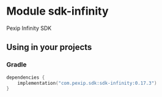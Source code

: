 # Module sdk-infinity

Pexip Infinity SDK

## Using in your projects

### Gradle

```kotlin
dependencies {
    implementation("com.pexip.sdk:sdk-infinity:0.17.3")
}
```
